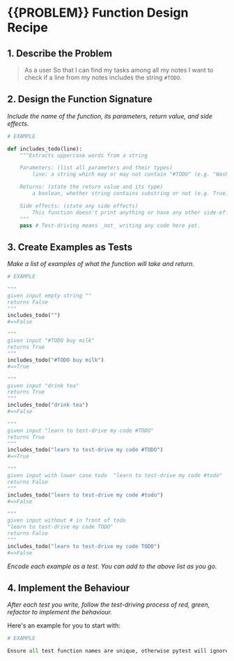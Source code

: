 # {{PROBLEM}} Function Design Recipe

## 1. Describe the Problem

> As a user
> So that I can find my tasks among all my notes
> I want to check if a line from my notes includes the string `#TODO`.


## 2. Design the Function Signature

_Include the name of the function, its parameters, return value, and side effects._

```python
# EXAMPLE

def includes_todo(line):
    """Extracts uppercase words from a string

    Parameters: (list all parameters and their types)
        line: a string which may or may not contain "#TODO" (e.g. "Wash the dishes")

    Returns: (state the return value and its type)
        a boolean, whether string contains substring or not (e.g. True)

    Side effects: (state any side effects)
        This function doesn't print anything or have any other side-effects
    """
    pass # Test-driving means _not_ writing any code here yet.
```

## 3. Create Examples as Tests

_Make a list of examples of what the function will take and return._

```python
# EXAMPLE

"""
given input empty string ""
returns False
"""
includes_todo("")
#=>False

"""
given input "#TODO buy milk"
returns True
"""
includes_todo("#TODO buy milk")
#=>True

"""
given input "drink tea"
returns True
"""
includes_todo("drink tea")
#=>False

"""
given input "learn to test-drive my code #TODO"
returns True
"""
includes_todo("learn to test-drive my code #TODO")
#=>True

"""
given input with lower case todo  "learn to test-drive my code #todo"
returns False
"""
includes_todo("learn to test-drive my code #todo")
#=>False

"""
given input without # in front of todo
"learn to test-drive my code TODO"
returns False
"""
includes_todo("learn to test-drive my code TODO")
#=>False

```

_Encode each example as a test. You can add to the above list as you go._

## 4. Implement the Behaviour

_After each test you write, follow the test-driving process of red, green, refactor to implement the behaviour._

Here's an example for you to start with:

```python
# EXAMPLE

Ensure all test function names are unique, otherwise pytest will ignore them!

